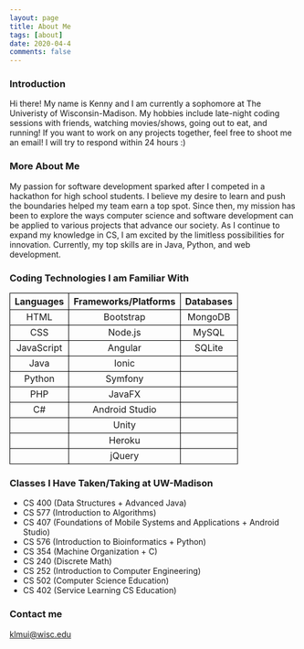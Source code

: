 ```yaml
---
layout: page
title: About Me
tags: [about]
date: 2020-04-4
comments: false
---
```


### Introduction

Hi there! My name is Kenny and I am currently a sophomore at The Univeristy of Wisconsin-Madison. My hobbies include late-night coding sessions with friends, watching movies/shows, going out to eat, and running! If you want to work on any projects together, feel free to shoot me an email! I will try to respond within 24 hours :)

### More About Me

My passion for software development sparked after I competed in a hackathon for high school students. I believe my desire to learn and push the boundaries helped my team earn a top spot. Since then, my mission has been to explore the ways computer science and software development can be applied to various projects that advance our society. As I continue to expand my knowledge in CS, I am excited by the limitless possibilities for innovation. Currently, my top skills are in Java, Python, and web development. 

### Coding Technologies I am Familiar With

<style>
.tablelines table, .tablelines td, .tablelines th {
        border: 1px solid black;
        }
</style>

<table class="tablelines">
  <thead>
    <tr>
      <th style="text-align: center"><strong>Languages</strong></th>
      <th style="text-align: center"><strong>Frameworks/Platforms</strong></th>
      <th style="text-align: center"><strong>Databases</strong></th>
    </tr>
  </thead>
  <tbody>
    <tr>
      <td style="text-align: center">HTML</td>
      <td style="text-align: center">Bootstrap</td>
      <td style="text-align: center">MongoDB</td>
    </tr>
    <tr>
      <td style="text-align: center">CSS</td>
      <td style="text-align: center">Node.js</td>
      <td style="text-align: center">MySQL</td>
    </tr>
    <tr>
      <td style="text-align: center">JavaScript</td>
      <td style="text-align: center">Angular</td>
      <td style="text-align: center">SQLite</td>
    </tr>
    <tr>
      <td style="text-align: center">Java</td>
      <td style="text-align: center">Ionic</td>
      <td style="text-align: center"></td>
    </tr>
    <tr>
      <td style="text-align: center">Python</td>
      <td style="text-align: center">Symfony</td>
      <td style="text-align: center"></td>
    </tr>
    <tr>
      <td style="text-align: center">PHP</td>
      <td style="text-align: center">JavaFX</td>
      <td style="text-align: center"></td>
    </tr>
    <tr>
      <td style="text-align: center">C#</td>
      <td style="text-align: center">Android Studio</td>
      <td style="text-align: center"></td>
    </tr>
    <tr>
      <td style="text-align: center"></td>
      <td style="text-align: center">Unity</td>
      <td style="text-align: center"></td>
    </tr>
    <tr>
      <td style="text-align: center"></td>
      <td style="text-align: center">Heroku</td>
      <td style="text-align: center"></td>
    </tr>
    <tr>
      <td style="text-align: center"></td>
      <td style="text-align: center">jQuery</td>
      <td style="text-align: center"></td>
    </tr>
  </tbody>
</table> 

### Classes I Have Taken/Taking at UW-Madison
- CS 400 (Data Structures + Advanced Java)
- CS 577 (Introduction to Algorithms)
- CS 407 (Foundations of Mobile Systems and Applications + Android Studio)
- CS 576 (Introduction to Bioinformatics + Python)
- CS 354 (Machine Organization + C)
- CS 240 (Discrete Math)
- CS 252 (Introduction to Computer Engineering)
- CS 502 (Computer Science Education)
- CS 402 (Service Learning CS Education)
 
### Contact me

[klmui@wisc.edu](mailto:klmui@wisc.edu)
